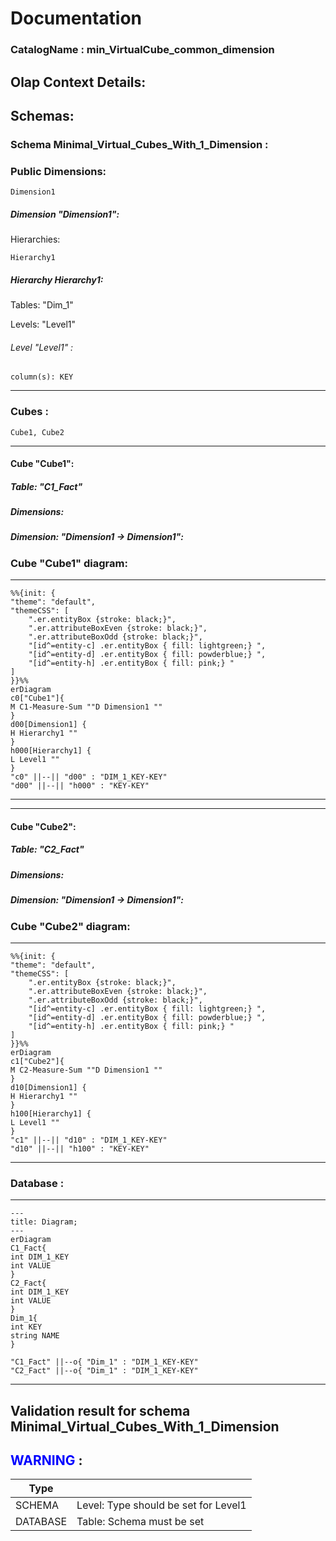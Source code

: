 # Documentation
### CatalogName : min_VirtualCube_common_dimension
## Olap Context Details:
## Schemas:
### Schema Minimal_Virtual_Cubes_With_1_Dimension : 
### Public Dimensions:

    Dimension1

##### Dimension "Dimension1":

Hierarchies:

    Hierarchy1

##### Hierarchy Hierarchy1:

Tables: "Dim_1"

Levels: "Level1"

###### Level "Level1" :

    column(s): KEY

---
### Cubes :

    Cube1, Cube2

---
#### Cube "Cube1":

    

##### Table: "C1_Fact"

##### Dimensions:
##### Dimension: "Dimension1 -> Dimension1":

### Cube "Cube1" diagram:

---

```mermaid
%%{init: {
"theme": "default",
"themeCSS": [
    ".er.entityBox {stroke: black;}",
    ".er.attributeBoxEven {stroke: black;}",
    ".er.attributeBoxOdd {stroke: black;}",
    "[id^=entity-c] .er.entityBox { fill: lightgreen;} ",
    "[id^=entity-d] .er.entityBox { fill: powderblue;} ",
    "[id^=entity-h] .er.entityBox { fill: pink;} "
]
}}%%
erDiagram
c0["Cube1"]{
M C1-Measure-Sum ""D Dimension1 ""
}
d00[Dimension1] {
H Hierarchy1 ""
}
h000[Hierarchy1] {
L Level1 ""
}
"c0" ||--|| "d00" : "DIM_1_KEY-KEY"
"d00" ||--|| "h000" : "KEY-KEY"
```
---
---
#### Cube "Cube2":

    

##### Table: "C2_Fact"

##### Dimensions:
##### Dimension: "Dimension1 -> Dimension1":

### Cube "Cube2" diagram:

---

```mermaid
%%{init: {
"theme": "default",
"themeCSS": [
    ".er.entityBox {stroke: black;}",
    ".er.attributeBoxEven {stroke: black;}",
    ".er.attributeBoxOdd {stroke: black;}",
    "[id^=entity-c] .er.entityBox { fill: lightgreen;} ",
    "[id^=entity-d] .er.entityBox { fill: powderblue;} ",
    "[id^=entity-h] .er.entityBox { fill: pink;} "
]
}}%%
erDiagram
c1["Cube2"]{
M C2-Measure-Sum ""D Dimension1 ""
}
d10[Dimension1] {
H Hierarchy1 ""
}
h100[Hierarchy1] {
L Level1 ""
}
"c1" ||--|| "d10" : "DIM_1_KEY-KEY"
"d10" ||--|| "h100" : "KEY-KEY"
```
---
### Database :
---
```mermaid
---
title: Diagram;
---
erDiagram
C1_Fact{
int DIM_1_KEY
int VALUE
}
C2_Fact{
int DIM_1_KEY
int VALUE
}
Dim_1{
int KEY
string NAME
}

"C1_Fact" ||--o{ "Dim_1" : "DIM_1_KEY-KEY"
"C2_Fact" ||--o{ "Dim_1" : "DIM_1_KEY-KEY"
```
---
## Validation result for schema Minimal_Virtual_Cubes_With_1_Dimension
## <span style='color: blue;'>WARNING</span> : 
|Type|   |
|----|---|
|SCHEMA|Level: Type should be set for Level1|
|DATABASE|Table: Schema must be set|
